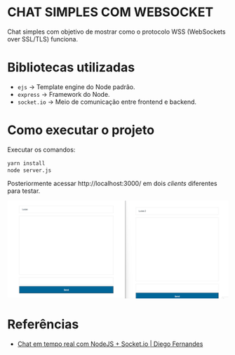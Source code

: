 # CHAT SIMPLES COM WEBSOCKET

Chat simples com objetivo de mostrar como o protocolo WSS (WebSockets over SSL/TLS) funciona.

# Bibliotecas utilizadas

- `ejs` -> Template engine do Node padrão.
- `express` -> Framework do Node.
- `socket.io` -> Meio de comunicação entre frontend e backend.

# Como executar o projeto

Executar os comandos:

```
yarn install
node server.js
```

Posteriormente acessar http://localhost:3000/ em dois _clients_ diferentes para testar.

![Funcionamento Websocket](funcionamento-websocket.gif)

# Referências

- [Chat em tempo real com NodeJS + Socket.io | Diego Fernandes](https://www.youtube.com/watch?v=-jXfKDYJJvo)